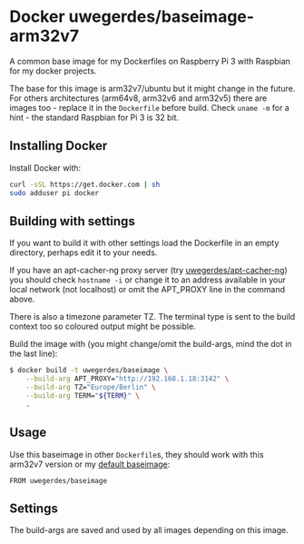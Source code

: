 # Docker uwegerdes/baseimage-arm32v7

A common base image for my Dockerfiles on Raspberry Pi 3 with Raspbian for my docker projects.

The base for this image is arm32v7/ubuntu but it might change in the future. For others architectures (arm64v8, arm32v6 and arm32v5) there are images too - replace it in the `Dockerfile` before build. Check `uname -m` for a hint - the standard Raspbian for Pi 3 is 32 bit.

## Installing Docker

Install Docker with:

```bash
curl -sSL https://get.docker.com | sh
sudo adduser pi docker
```

## Building with settings

If you want to build it with other settings load the Dockerfile in an empty directory, perhaps edit it to your needs.

If you have an apt-cacher-ng proxy server (try [uwegerdes/apt-cacher-ng](https://github.com/UweGerdes/docker-apt-cacher-ng)) you should check `hostname -i` or change it to an address available in your local network (not localhost) or omit the APT_PROXY line in the command above.

There is also a timezone parameter TZ. The terminal type is sent to the build context too so coloured output might be possible.

Build the image with (you might change/omit the build-args, mind the dot in the last line):

```bash
$ docker build -t uwegerdes/baseimage \
	--build-arg APT_PROXY="http://192.168.1.18:3142" \
	--build-arg TZ="Europe/Berlin" \
	--build-arg TERM="${TERM}" \
	.
```

## Usage

Use this baseimage in other `Dockerfile`s, they should work with this arm32v7 version or my [default baseimage](https://github.com/UweGerdes/docker-baseimage):

```
FROM uwegerdes/baseimage
```

## Settings

The build-args are saved and used by all images depending on this image.

